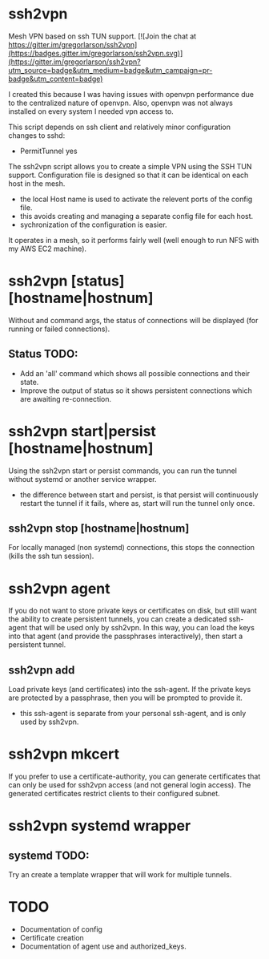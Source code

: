 # ssh2vpn
Mesh VPN based on ssh TUN support.
[![Join the chat at https://gitter.im/gregorlarson/ssh2vpn](https://badges.gitter.im/gregorlarson/ssh2vpn.svg)](https://gitter.im/gregorlarson/ssh2vpn?utm_source=badge&utm_medium=badge&utm_campaign=pr-badge&utm_content=badge)

I created this because I was having issues with openvpn performance
due to the centralized nature of openvpn. Also, openvpn was not always
installed on every system I needed vpn access to.

This script depends on ssh client and relatively minor configuration changes to sshd:
- PermitTunnel yes

The ssh2vpn script allows you to create a simple VPN using the SSH TUN support. Configuration file is designed so that it can be identical on each host in the mesh.
- the local Host name is used to activate the relevent ports of the config file.
- this avoids creating and managing a separate config file for each host.
- sychronization of the configuration is easier.

It operates in a mesh, so it performs fairly well (well enough to run NFS with my AWS EC2 machine).

# ssh2vpn [status] [hostname|hostnum]
Without and command args, the status of connections will be displayed (for running or failed connections).

## Status TODO:
- Add an 'all' command which shows all possible connections and their state.
- Improve the output of status so it shows persistent connections which are awaiting re-connection.

# ssh2vpn start|persist [hostname|hostnum]
Using the ssh2vpn start or persist commands, you can run the tunnel without systemd or another service wrapper.
- the difference between start and persist, is that persist will continuously restart
  the tunnel if it fails, where as, start will run the tunnel only once.

## ssh2vpn stop [hostname|hostnum]
For locally managed (non systemd) connections, this stops the connection (kills the ssh tun session).
# ssh2vpn agent
If you do not want to store private keys or certificates on disk, but still want the ability to create persistent tunnels,
you can create a dedicated ssh-agent that will be used only by ssh2vpn. In this way, you can load the keys into that agent (and provide the passphrases interactively), then start a persistent tunnel.

## ssh2vpn add
Load private keys (and certificates) into the ssh-agent. If the private keys are protected by a passphrase, then you will be prompted to provide it.
- this ssh-agent is separate from your personal ssh-agent, and is only used by ssh2vpn.

# ssh2vpn mkcert
If you prefer to use a certificate-authority, you can generate certificates that can only be used for ssh2vpn access (and not general login access). The generated certificates restrict clients to their configured subnet.

# ssh2vpn systemd wrapper
## systemd TODO:
Try an create a template wrapper that will work for multiple tunnels.

# TODO
- Documentation of config
- Certificate creation
- Documentation of agent use and authorized_keys.
